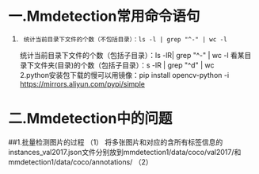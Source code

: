 # 一.Mmdetection常用命令语句
1.      统计当前目录下文件的个数（不包括目录）：ls -l | grep "^-" | wc -l
    统计当前目录下文件的个数（包括子目录）：ls -lR| grep "^-" | wc -l
    看某目录下文件夹(目录)的个数（包括子目录）：s -lR | grep "^d" | wc<br>
2.python安装包下载的慢可以用镜像：pip install opencv-python -i https://mirrors.aliyun.com/pypi/simple
# 二.Mmdetection中的问题
##1.批量检测图片的过程 
（1） 将多张图片和对应的含所有标签信息的instances_val2017.json文件分别放到mmdetection1/data/coco/val2017/和mmdetection1/data/coco/annotations/
（2）
